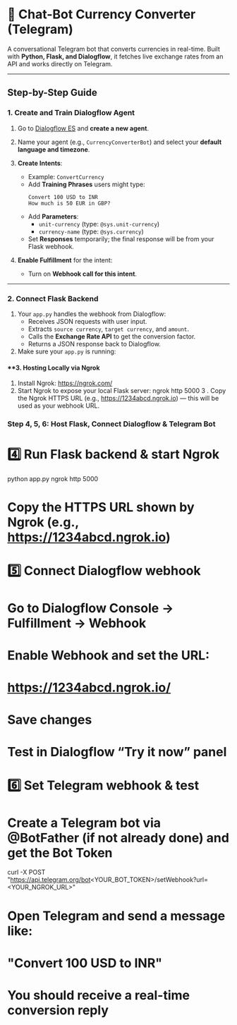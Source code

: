 # 💱 Chat-Bot Currency Converter (Telegram)

A conversational Telegram bot that converts currencies in real-time. Built with **Python, Flask, and Dialogflow**, it fetches live exchange rates from an API and works directly on Telegram.

---

## Step-by-Step Guide

### **1. Create and Train Dialogflow Agent**
1. Go to [Dialogflow ES](https://dialogflow.cloud.google.com/) and **create a new agent**.  
2. Name your agent (e.g., `CurrencyConverterBot`) and select your **default language and timezone**.  
3. **Create Intents**:  
   - Example: `ConvertCurrency`  
   - Add **Training Phrases** users might type:
     ```
     Convert 100 USD to INR
     How much is 50 EUR in GBP?
     ```
   - Add **Parameters**:
     - `unit-currency` (type: `@sys.unit-currency`)
     - `currency-name` (type: `@sys.currency`)  
   - Set **Responses** temporarily; the final response will be from your Flask webhook.

4. **Enable Fulfillment** for the intent:
   - Turn on **Webhook call for this intent**.

---

### **2. Connect Flask Backend**
1. Your `app.py` handles the webhook from Dialogflow:
   - Receives JSON requests with user input.
   - Extracts `source currency`, `target currency`, and `amount`.
   - Calls the **Exchange Rate API** to get the conversion factor.
   - Returns a JSON response back to Dialogflow.
2. Make sure your `app.py` is running:


####  **3. Hosting Locally via Ngrok

1. Install Ngrok: https://ngrok.com/
2. Start Ngrok to expose your local Flask server: ngrok http 5000
3 . Copy the Ngrok HTTPS URL (e.g., https://1234abcd.ngrok.io) — this will be used as your webhook URL.


### **Step 4, 5, 6: Host Flask, Connect Dialogflow & Telegram Bot**


# 4️⃣ Run Flask backend & start Ngrok
python app.py
ngrok http 5000
# Copy the HTTPS URL shown by Ngrok (e.g., https://1234abcd.ngrok.io)

# 5️⃣ Connect Dialogflow webhook
# Go to Dialogflow Console → Fulfillment → Webhook
# Enable Webhook and set the URL:
# https://1234abcd.ngrok.io/
# Save changes
# Test in Dialogflow “Try it now” panel

# 6️⃣ Set Telegram webhook & test
# Create a Telegram bot via @BotFather (if not already done) and get the Bot Token
curl -X POST "https://api.telegram.org/bot<YOUR_BOT_TOKEN>/setWebhook?url=<YOUR_NGROK_URL>"
# Open Telegram and send a message like:
# "Convert 100 USD to INR"
# You should receive a real-time conversion reply
